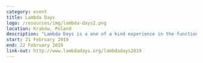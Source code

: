```yaml
---
category: event
title: Lambda Days
logo: /resources/img/lambda-days2.png
location: Kraków, Poland
description: "Lambda Days is a one of a kind experience in the functional world."
start: 21 February 2019
end: 22 February 2019
link-out: http://www.lambdadays.org/lambdadays2019
---
```

